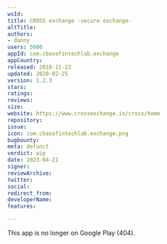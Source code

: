 ```yaml
---
wsId: 
title: CROSS exchange -secure exchange-
altTitle: 
authors:
- danny
users: 5000
appId: com.cbasefintechlab.exchange
appCountry: 
released: 2018-11-23
updated: 2020-02-25
version: 1.2.3
stars: 
ratings: 
reviews: 
size: 
website: https://www.crossexchange.io/cross/home
repository: 
issue: 
icon: com.cbasefintechlab.exchange.png
bugbounty: 
meta: defunct
verdict: wip
date: 2023-04-21
signer: 
reviewArchive: 
twitter: 
social: 
redirect_from: 
developerName: 
features: 

---
```


This app is no longer on Google Play (404).
